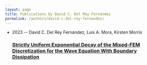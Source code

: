 ```yaml
---
layout: page
title: Publications by David C. Del Rey Fernández
permalink: /authors/david-c-del-rey-fernandez/
---
```


<ul class="post-list">
<li><span class='post-meta'>2023 -- David C. Del Rey Fernández, Luis A. Mora, Kirsten Morris</span><h3><a class='post-link' href='../../strictly-uniform-exponential-decay-of-the-mixed-fem-discretization-for-the-wave-equation-with-boundary-dissipation'>Strictly Uniform Exponential Decay of the Mixed-FEM Discretization for the Wave Equation With Boundary Dissipation</a></h3></li>

</ul>
